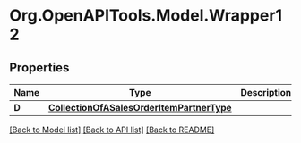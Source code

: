 # Org.OpenAPITools.Model.Wrapper12

## Properties

Name | Type | Description | Notes
------------ | ------------- | ------------- | -------------
**D** | [**CollectionOfASalesOrderItemPartnerType**](CollectionOfASalesOrderItemPartnerType.md) |  | [optional] 

[[Back to Model list]](../README.md#documentation-for-models) [[Back to API list]](../README.md#documentation-for-api-endpoints) [[Back to README]](../README.md)

